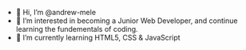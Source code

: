 - 👋 Hi, I’m @andrew-mele
- 👀 I’m interested in becoming a Junior Web Developer, and continue learning the fundementals of coding.
- 🌱 I’m currently learning HTML5, CSS & JavaScript

<!---
andrew-mele/andrew-mele is a ✨ special ✨ repository because its `README.md` (this file) appears on your GitHub profile.
You can click the Preview link to take a look at your changes.
--->
